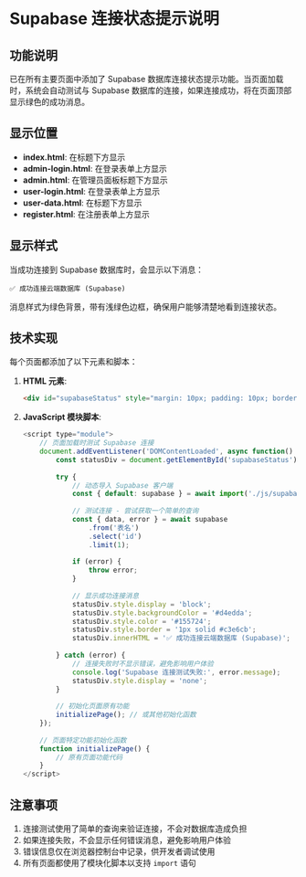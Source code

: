# Supabase 连接状态提示说明

## 功能说明

已在所有主要页面中添加了 Supabase 数据库连接状态提示功能。当页面加载时，系统会自动测试与 Supabase 数据库的连接，如果连接成功，将在页面顶部显示绿色的成功消息。

## 显示位置

- **index.html**: 在标题下方显示
- **admin-login.html**: 在登录表单上方显示
- **admin.html**: 在管理员面板标题下方显示
- **user-login.html**: 在登录表单上方显示
- **user-data.html**: 在标题下方显示
- **register.html**: 在注册表单上方显示

## 显示样式

当成功连接到 Supabase 数据库时，会显示以下消息：
```
✅ 成功连接云端数据库 (Supabase)
```

消息样式为绿色背景，带有浅绿色边框，确保用户能够清楚地看到连接状态。

## 技术实现

每个页面都添加了以下元素和脚本：

1. **HTML 元素**:
   ```html
   <div id="supabaseStatus" style="margin: 10px; padding: 10px; border-radius: 5px; display: none;"></div>
   ```

2. **JavaScript 模块脚本**:
   ```javascript
   <script type="module">
       // 页面加载时测试 Supabase 连接
       document.addEventListener('DOMContentLoaded', async function() {
           const statusDiv = document.getElementById('supabaseStatus');
           
           try {
               // 动态导入 Supabase 客户端
               const { default: supabase } = await import('./js/supabaseClient.js');
               
               // 测试连接 - 尝试获取一个简单的查询
               const { data, error } = await supabase
                   .from('表名')
                   .select('id')
                   .limit(1);
               
               if (error) {
                   throw error;
               }
               
               // 显示成功连接消息
               statusDiv.style.display = 'block';
               statusDiv.style.backgroundColor = '#d4edda';
               statusDiv.style.color = '#155724';
               statusDiv.style.border = '1px solid #c3e6cb';
               statusDiv.innerHTML = '✅ 成功连接云端数据库 (Supabase)';
               
           } catch (error) {
               // 连接失败时不显示错误，避免影响用户体验
               console.log('Supabase 连接测试失败:', error.message);
               statusDiv.style.display = 'none';
           }
           
           // 初始化页面原有功能
           initializePage(); // 或其他初始化函数
       });
       
       // 页面特定功能初始化函数
       function initializePage() {
           // 原有页面功能代码
       }
   </script>
   ```

## 注意事项

1. 连接测试使用了简单的查询来验证连接，不会对数据库造成负担
2. 如果连接失败，不会显示任何错误消息，避免影响用户体验
3. 错误信息仅在浏览器控制台中记录，供开发者调试使用
4. 所有页面都使用了模块化脚本以支持 `import` 语句
